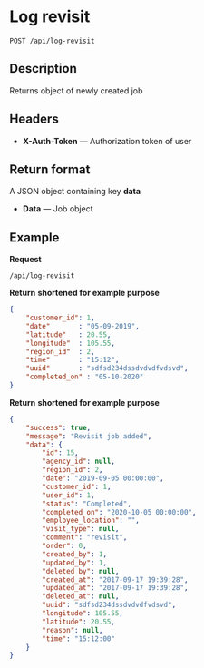# Log revisit

    POST /api/log-revisit

## Description
Returns object of newly created job

## Headers
- **X-Auth-Token** — Authorization token of user


## Return format
A JSON object containing key **data**

- **Data** — Job object


## Example
**Request**

    /api/log-revisit

**Return** __shortened for example purpose__
``` json
{
	"customer_id": 1,
	"date"       : "05-09-2019",
	"latitude"	 : 20.55,
	"longitude"  : 105.55,
	"region_id"  : 2,
	"time"		 : "15:12",
	"uuid"		 : "sdfsd234dssdvdvdfvdsvd",
	"completed_on" : "05-10-2020"
}
```


**Return** __shortened for example purpose__
``` json
{
    "success": true,
    "message": "Revisit job added",
    "data": {
        "id": 15,
        "agency_id": null,
        "region_id": 2,
        "date": "2019-09-05 00:00:00",
        "customer_id": 1,
        "user_id": 1,
        "status": "Completed",
        "completed_on": "2020-10-05 00:00:00",
        "employee_location": "",
        "visit_type": null,
        "comment": "revisit",
        "order": 0,
        "created_by": 1,
        "updated_by": 1,
        "deleted_by": null,
        "created_at": "2017-09-17 19:39:28",
        "updated_at": "2017-09-17 19:39:28",
        "deleted_at": null,
        "uuid": "sdfsd234dssdvdvdfvdsvd",
        "longitude": 105.55,
        "latitude": 20.55,
        "reason": null,
        "time": "15:12:00"
    }
}
```